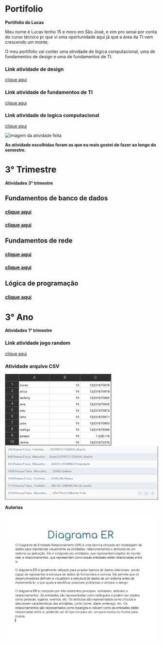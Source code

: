 # Portifolio
**Portifolio do Lucas**

Meu nome é Lucas tenho 15 e moro em São José, e vim pro senai por conta do curso técnico pr que vi uma oportunidade aqui já que a área da TI vem crescendo um monte.

O meu portifolio vai conter uma atividade de lógica computacional, uma de fundamentos de design e uma de fundamentos de TI.

### Link atividade de design
[clique aqui](https://www.figma.com/proto/rFQ2fpGDwrVB4EMe27JNtu/Suits-site?node-id=45%3A17&scaling=scale-down&page-id=0%3A1)

### Link atividade de fundamentos de TI
[clique aqui](https://docs.google.com/document/d/1XKjI4kazGFvBmb_Ay5JXZhWNFDpASLJ2IY2auSzifLM/edit?usp=sharing)

### Link atividade de logica computacional
[clique aqui](https://drive.google.com/file/d/1rfogrtIsbzYGZKSQnjQw5Od2SinGGOGP/view)

![imagem da atividade feita](https://user-images.githubusercontent.com/102532112/166080994-b419d753-f687-4e3b-9607-dc2d1ee5cc4e.png)






 **As atividade escolhidas foram as que eu mais gostei de fazer ao longo do semestre.**

# **3° Trimestre**
**Atividades 3° trimestre**

## **Fundamentos de banco de dados**
### [clique aqui](https://github.com/Lucas250506/Portifolio/blob/main/Banco_de_dados/Documento%20sem%20t%C3%ADtulo.pdf)
### [clique aqui](https://github.com/Lucas250506/Portifolio/blob/main/Banco_de_dados/atividade.png)

## **Fundamentos de rede**
### [clique aqui](https://github.com/Lucas250506/Portifolio/blob/main/Fundamentos_de_rede/Gr%C3%A1fico%20de%20Superf%C3%ADcie%20.pdf)
### [clique aqui](https://github.com/Lucas250506/Portifolio/blob/main/Fundamentos_de_rede/atividade%201.png)

## **Lógica de programação**
### [clique aqui](https://github.com/Lucas250506/Portifolio/blob/main/Logica_de_programacao/Objetos.zip)

# **3° Ano**
**Atividades 1° trimestre**
### Link atividade jogo random
[clique aqui](https://docs.google.com/document/d/1frX0J50pIHQFrS_Wam7rVFcW7CZa4VgvTWk1sUr-fug/edit)
### Atividade arquivo CSV
![imagem da atividade feita](https://github.com/Lucas250506/Portifolio/blob/aeca88dfea58acfdaef9241ef95766bccf8f36a6/Banco_de_dados/Captura%20de%20tela%202023-04-27%20090805.png)
![imagem da atividade feita](https://github.com/Lucas250506/Portifolio/blob/f0c34b454fc179d8b7e9cced60978bb337ef8dcd/Banco_de_dados/Captura%20de%20tela%202023-04-27%20090819.png)

**Autorias**

![imagem da autoria](https://github.com/Lucas250506/Portifolio/blob/ec98920c120675d4c42acc0fb95674212e84082e/Banco_de_dados/Captura%20de%20tela%202023-04-28%20192620.png)
